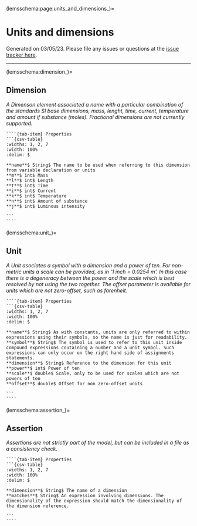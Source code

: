 
(lemsschema:page:units_and_dimensions_)=
# Units and dimensions



Generated on 03/05/23.
Please file any issues or questions at the [issue tracker here](https://github.com/LEMS/LEMS/issues).

---

(lemsschema:dimension_)=
## Dimension

<i>A Dimenson element associated a name with a particular combination of  the standards SI base dimensions, mass, lenght, time, current, temperature and amount if substance (moles). Fractional dimensions are not currently supported.</i>

`````{tab-set}
````{tab-item} Properties
```{csv-table}
:widths: 1, 2, 7
:width: 100%
:delim: $

**name**$ String$ The name to be used when referring to this dimension from variable declaration or units
**m**$ int$ Mass
**l**$ int$ Length
**t**$ int$ Time
**i**$ int$ Current
**k**$ int$ Temperature
**n**$ int$ Amount of substance
**j**$ int$ Luminous intensity

```
````
`````
(lemsschema:unit_)=
## Unit

<i>A Unit asociates a symbol with a dimension and a power of ten. For non-metric units a scale can be provided, as in '1 inch = 0.0254 m'. In this case there is a degeneracy between the power and the scale which is best resolved by not using the two together. The offset parameter is available for units which are not zero-offset, such as farenheit.</i>

`````{tab-set}
````{tab-item} Properties
```{csv-table}
:widths: 1, 2, 7
:width: 100%
:delim: $

**name**$ String$ As with constants, units are only referred to within expressions using their symbols, so the name is just for readability.
**symbol**$ String$ The symbol is used to refer to this unit inside compound expressions coutaining a number and a unit symbol. Such expressions can only occur on the right hand side of assignments statements.
**dimension**$ String$ Reference to the dimension for this unit
**power**$ int$ Power of ten
**scale**$ double$ Scale, only to be used for scales which are not powers of ten
**offset**$ double$ Offset for non zero-offset units

```
````
`````
(lemsschema:assertion_)=
## Assertion

<i>Assertions are not strictly part of the model, but can be included in a file as a consistency check.</i>

`````{tab-set}
````{tab-item} Properties
```{csv-table}
:widths: 1, 2, 7
:width: 100%
:delim: $

**dimension**$ String$ The name of a dimension
**matches**$ String$ An expression involving dimensions. The dimensionality of the expression should match the dimensionality of the dimension reference.

```
````
`````